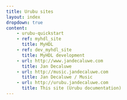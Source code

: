 ```yaml
---
title: Urubu sites
layout: index
dropdown: true
content:
    - urubu-quickstart
    - ref: myhdl_site 
      title: MyHDL
    - ref: dev_myhdl_site
      title: MyHDL development
    - url: http://www.jandecaluwe.com
      title: Jan Decaluwe
    - url: http://music.jandecaluwe.com
      title: Jan Decaluwe / Music
    - url: http://urubu.jandecaluwe.com
      title: This site (Urubu documentation)
---
```


